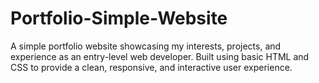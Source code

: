 # Portfolio-Simple-Website
A simple portfolio website showcasing my interests, projects, and experience as an entry-level web developer. Built using basic HTML and CSS to provide a clean, responsive, and interactive user experience.
